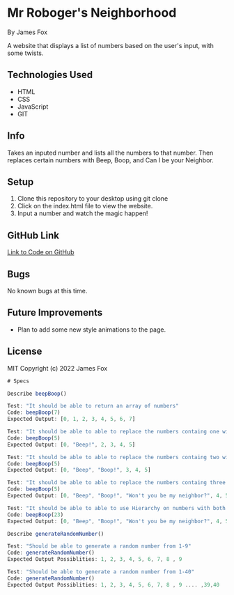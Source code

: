 # Mr Roboger's Neighborhood

By James Fox

A website that displays a list of numbers based on the user's input, with some twists.

## Technologies Used

- HTML
- CSS
- JavaScript
- GIT

## Info

Takes an inputed number and lists all the numbers to that number. Then replaces certain numbers with Beep, Boop, and Can I be your Neighbor.

## Setup

1. Clone this repository to your desktop using git clone
2. Click on the index.html file to view the website.
3. Input a number and watch the magic happen!

## GitHub Link

[Link to Code on GitHub](https://github.com/jfox25/MrRobogersNeighborhood)

## Bugs

No known bugs at this time.

## Future Improvements

- Plan to add some new style animations to the page.

## License

MIT
Copyright (c) 2022 James Fox

```javascript
# Specs

Describe beepBoop()

Test: "It should be able to return an array of numbers"
Code: beepBoop(7)
Expected Output: [0, 1, 2, 3, 4, 5, 6, 7]

Test: "It should be able to able to replace the numbers containg one with Beep!"
Code: beepBoop(5)
Expected Output: [0, "Beep!", 2, 3, 4, 5]

Test: "It should be able to able to replace the numbers containg two with Boop!"
Code: beepBoop(5)
Expected Output: [0, "Beep", "Boop!", 3, 4, 5]

Test: "It should be able to able to replace the numbers containg three with Won't you be my neighbor?"
Code: beepBoop(5)
Expected Output: [0, "Beep", "Boop!", "Won't you be my neighbor?", 4, 5]

Test: "It should be able to able to use Hierarchy on numbers with both a 1, 2, or 3"
Code: beepBoop(23)
Expected Output: [0, "Beep", "Boop!", "Won't you be my neighbor?", 4, 5, 6, 7, 8, 9, "Beep!", "Beep!", "Boop!", "Won't you be my neighbor?", "Beep", "Beep", "Beep", "Beep", "Beep", "Beep", "Boop!", "Boop!", "Boop!", "Won't you be my neighbor?"]

Describe generateRandomNumber()

Test: "Should be able to generate a random number from 1-9"
Code: generateRandomNumber()
Expected Output Possiblities: 1, 2, 3, 4, 5, 6, 7, 8 , 9

Test: "Should be able to generate a random number from 1-40"
Code: generateRandomNumber()
Expected Output Possiblities: 1, 2, 3, 4, 5, 6, 7, 8 , 9 .... ,39,40
```
